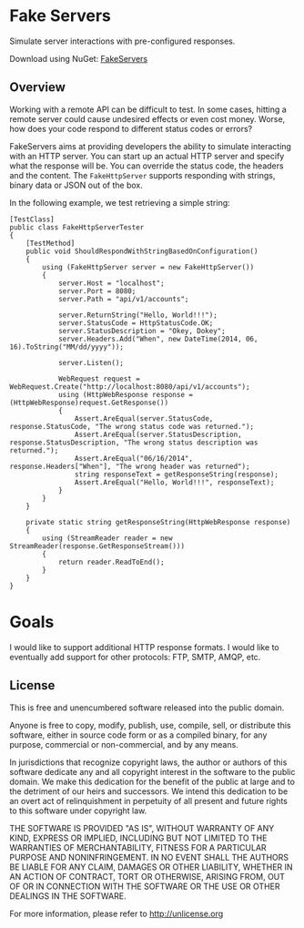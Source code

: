# Fake Servers

Simulate server interactions with pre-configured responses.

Download using NuGet: [FakeServers](http://www.nuget.org/packages/FakeServers/)

## Overview
Working with a remote API can be difficult to test. In some cases, hitting a remote server could cause undesired effects or even cost money. Worse, how does your code respond to different status codes or errors?

FakeServers aims at providing developers the ability to simulate interacting with an HTTP server. You can start up an actual HTTP server and specify what the response will be. You can override the status code, the headers and the content. The `FakeHttpServer` supports responding with strings, binary data or JSON out of the box.

In the following example, we test retrieving a simple string:

    [TestClass]
    public class FakeHttpServerTester
    {
        [TestMethod]
        public void ShouldRespondWithStringBasedOnConfiguration()
        {
            using (FakeHttpServer server = new FakeHttpServer())
            {
                server.Host = "localhost";
                server.Port = 8080;
                server.Path = "api/v1/accounts";

                server.ReturnString("Hello, World!!!");
                server.StatusCode = HttpStatusCode.OK;
                server.StatusDescription = "Okey, Dokey";
                server.Headers.Add("When", new DateTime(2014, 06, 16).ToString("MM/dd/yyyy"));

                server.Listen();

                WebRequest request = WebRequest.Create("http://localhost:8080/api/v1/accounts");
                using (HttpWebResponse response = (HttpWebResponse)request.GetResponse())
                {
                    Assert.AreEqual(server.StatusCode, response.StatusCode, "The wrong status code was returned.");
                    Assert.AreEqual(server.StatusDescription, response.StatusDescription, "The wrong status description was returned.");
                    Assert.AreEqual("06/16/2014", response.Headers["When"], "The wrong header was returned");
                    string responseText = getResponseString(response);
                    Assert.AreEqual("Hello, World!!!", responseText);
                }
            }
        }

        private static string getResponseString(HttpWebResponse response)
        {
            using (StreamReader reader = new StreamReader(response.GetResponseStream()))
            {
                return reader.ReadToEnd();
            }
        }
    }

# Goals
I would like to support additional HTTP response formats.
I would like to eventually add support for other protocols: FTP, SMTP, AMQP, etc. 

## License
This is free and unencumbered software released into the public domain.

Anyone is free to copy, modify, publish, use, compile, sell, or
distribute this software, either in source code form or as a compiled
binary, for any purpose, commercial or non-commercial, and by any
means.

In jurisdictions that recognize copyright laws, the author or authors
of this software dedicate any and all copyright interest in the
software to the public domain. We make this dedication for the benefit
of the public at large and to the detriment of our heirs and
successors. We intend this dedication to be an overt act of
relinquishment in perpetuity of all present and future rights to this
software under copyright law.

THE SOFTWARE IS PROVIDED "AS IS", WITHOUT WARRANTY OF ANY KIND,
EXPRESS OR IMPLIED, INCLUDING BUT NOT LIMITED TO THE WARRANTIES OF
MERCHANTABILITY, FITNESS FOR A PARTICULAR PURPOSE AND NONINFRINGEMENT.
IN NO EVENT SHALL THE AUTHORS BE LIABLE FOR ANY CLAIM, DAMAGES OR
OTHER LIABILITY, WHETHER IN AN ACTION OF CONTRACT, TORT OR OTHERWISE,
ARISING FROM, OUT OF OR IN CONNECTION WITH THE SOFTWARE OR THE USE OR
OTHER DEALINGS IN THE SOFTWARE.

For more information, please refer to <http://unlicense.org>
